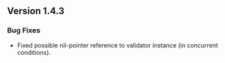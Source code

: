 ## Version 1.4.3

### Bug Fixes
- Fixed possible nil-pointer reference to validator instance (in concurrent conditions).
